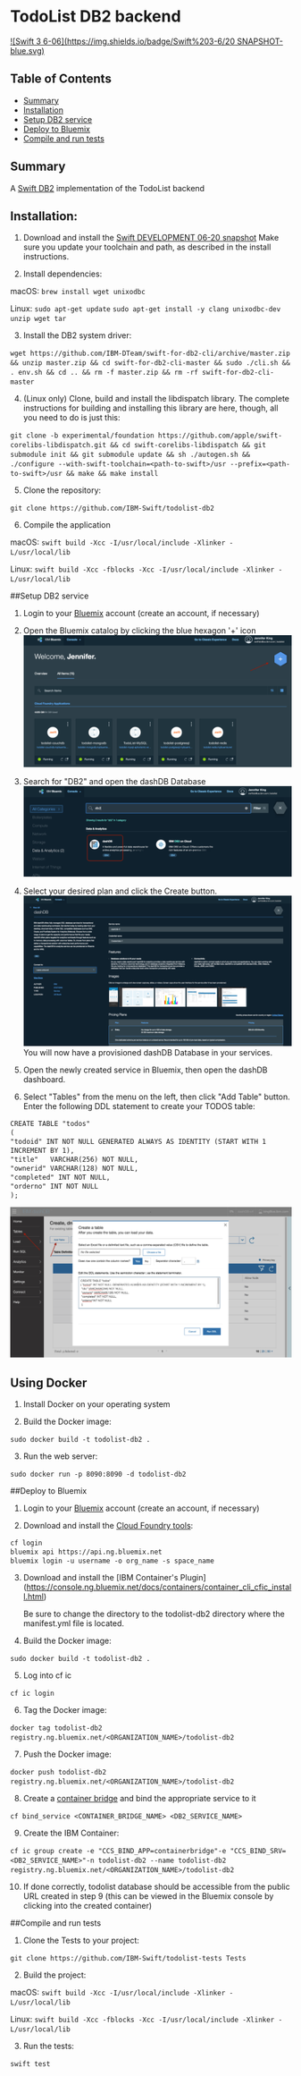 # TodoList DB2 backend

[![Swift 3 6-06](https://img.shields.io/badge/Swift%203-6/20 SNAPSHOT-blue.svg)](https://swift.org/download/#snapshots)

## Table of Contents
* [Summary](#summary)
* [Installation](#installation)
* [Setup DB2 service](#setup-db2-service)
* [Deploy to Bluemix](#deploy-to-bluemix)
* [Compile and run tests](#compile-and-run-tests)

## Summary
A [Swift DB2](https://github.com/IBM-DTeam/swift-for-db2) implementation of the TodoList backend

## Installation:

1. Download and install the [Swift DEVELOPMENT 06-20 snapshot](https://swift.org/download/#snapshots) Make sure you update your toolchain and path, as described in the install instructions.

2. Install dependencies:

  macOS: 
  `brew install wget unixodbc`
  
  Linux: 
  `sudo apt-get update`
  `sudo apt-get install -y clang unixodbc-dev unzip wget tar`
  
3. Install the DB2 system driver:

  `wget https://github.com/IBM-DTeam/swift-for-db2-cli/archive/master.zip && unzip master.zip && cd swift-for-db2-cli-master && sudo ./cli.sh && . env.sh && cd .. && rm -f master.zip && rm -rf swift-for-db2-cli-master`
  
4. (Linux only) Clone, build and install the libdispatch library. The complete instructions for building and installing this library are here, though, all you need to do is just this: 

 `git clone -b experimental/foundation https://github.com/apple/swift-corelibs-libdispatch.git && cd swift-corelibs-libdispatch && git submodule init && git submodule update && sh ./autogen.sh && ./configure --with-swift-toolchain=<path-to-swift>/usr --prefix=<path-to-swift>/usr && make && make install`
  
5. Clone the repository:
 
  `git clone https://github.com/IBM-Swift/todolist-db2`

6. Compile the application

  macOS: 
  `swift build -Xcc -I/usr/local/include -Xlinker -L/usr/local/lib`
  
  Linux: 
  `swift build -Xcc -fblocks -Xcc -I/usr/local/include -Xlinker -L/usr/local/lib`
  
  
##Setup DB2 service
1. Login to your [Bluemix](https://new-console.ng.bluemix.net/?direct=classic) account (create an account, if necessary)  

2. Open the Bluemix catalog by clicking the blue hexagon '+' icon
  ![DB2 service](Images/bluemix-console.png)

3. Search for "DB2" and open the dashDB Database
  ![DB2 service](Images/search-db2.png)

4. Select your desired plan and click the Create button. 
  ![DB2 service](Images/dashdb-plan.png)
  You will now have a provisioned dashDB Database in your services.

5. Open the newly created service in Bluemix, then open the dashDB dashboard. 

6. Select "Tables" from the menu on the left, then click "Add Table" button. Enter the following DDL statement to create your TODOS table:

  ```
 CREATE TABLE "todos"
 (
  "todoid" INT NOT NULL GENERATED ALWAYS AS IDENTITY (START WITH 1 INCREMENT BY 1),
  "title"	VARCHAR(256) NOT NULL,
  "ownerid" VARCHAR(128) NOT NULL,
  "completed" INT NOT NULL,
  "orderno" INT NOT NULL
 );
  ```

  ![DB2 service](Images/create-table.png)

## Using Docker

1. Install Docker on your operating system

2. Build the Docker image:

  `sudo docker build -t todolist-db2 . `

3. Run the web server:

  `sudo docker run -p 8090:8090 -d todolist-db2`
  
##Deploy to Bluemix
1. Login to your [Bluemix](https://new-console.ng.bluemix.net/?direct=classic) account (create an account, if necessary) 

2. Download and install the [Cloud Foundry tools](https://new-console.ng.bluemix.net/docs/starters/install_cli.html):
```
cf login
bluemix api https://api.ng.bluemix.net
bluemix login -u username -o org_name -s space_name
```

3. Download and install the [IBM Container's Plugin] (https://console.ng.bluemix.net/docs/containers/container_cli_cfic_install.html)

    Be sure to change the directory to the todolist-db2 directory where the manifest.yml file is located.

4. Build the Docker image:

  `sudo docker build -t todolist-db2 . `
  
5. Log into cf ic
   
  `cf ic login`
  
6. Tag the Docker image:

  `docker tag todolist-db2 registry.ng.bluemix.net/<ORGANIZATION_NAME>/todolist-db2`

7. Push the Docker image: 
  
  `docker push todolist-db2 registry.ng.bluemix.net/<ORGANIZATION_NAME>/todolist-db2`

8. Create a [container bridge](https://console.ng.bluemix.net/docs/containers/troubleshoot/ts_ov_containers.html#ts_bridge_app) and bind the appropriate service to it
  
  `cf bind_service <CONTAINER_BRIDGE_NAME> <DB2_SERVICE_NAME>`

9. Create the IBM Container:
 
 `cf ic group create -e "CCS_BIND_APP=containerbridge"-e "CCS_BIND_SRV=<DB2_SERVICE_NAME>"-n todolist-db2 --name todolist-db2 registry.ng.bluemix.net/<ORGANIZATION_NAME>/todolist-db2`

10. If done correctly, todolist database should be accessible from the public URL created in step 9 (this can be viewed in the Bluemix console by clicking into the created container)

  
##Compile and run tests
1. Clone the Tests to your project:

  `git clone https://github.com/IBM-Swift/todolist-tests Tests`

2. Build the project: 

  macOS: 
  `swift build -Xcc -I/usr/local/include -Xlinker -L/usr/local/lib`
  
  Linux: 
  `swift build -Xcc -fblocks -Xcc -I/usr/local/include -Xlinker -L/usr/local/lib`

3. Run the tests:

  `swift test`



